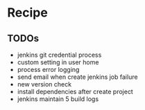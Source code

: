 # Recipe

## TODOs
- jenkins git credential process
- custom setting in user home
- process error logging
- send email when create jenkins job failure
- new version check
- install dependencies after create project
- jenkins maintain 5 build logs